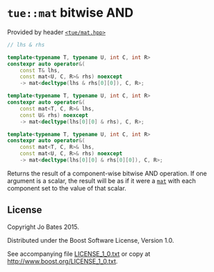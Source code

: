 `tue::mat` bitwise AND
======================
Provided by header [`<tue/mat.hpp>`](../../headers/mat.md)

```c++
// lhs & rhs

template<typename T, typename U, int C, int R>
constexpr auto operator&(
    const T& lhs,
	const mat<U, C, R>& rhs) noexcept
    -> mat<decltype(lhs & rhs[0][0]), C, R>;

template<typename T, typename U, int C, int R>
constexpr auto operator&(
    const mat<T, C, R>& lhs,
	const U& rhs) noexcept
    -> mat<decltype(lhs[0][0] & rhs), C, R>;

template<typename T, typename U, int C, int R>
constexpr auto operator&(
    const mat<T, C, R>& lhs,
	const mat<U, C, R>& rhs) noexcept
    -> mat<decltype(lhs[0][0] & rhs[0][0]), C, R>;
```

Returns the result of a component-wise bitwise AND operation. If one argument is
a scalar, the result will be as if it were a [`mat`](../../headers/mat.md)
with each component set to the value of that scalar.

License
-------
Copyright Jo Bates 2015.

Distributed under the Boost Software License, Version 1.0.

See accompanying file [LICENSE_1_0.txt](../../../LICENSE_1_0.txt) or copy at
http://www.boost.org/LICENSE_1_0.txt.
